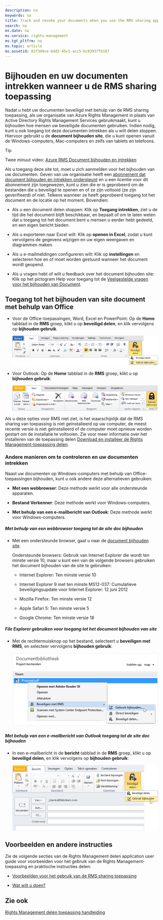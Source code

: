 ```yaml
---
description: na
keywords: na
title: Track and revoke your documents when you use the RMS sharing application
search: na
ms.date: na
ms.service: rights-management
ms.tgt_pltfrm: na
ms.topic: article
ms.assetid: 61f349ce-bdd2-45c1-acc5-bc83937fb187
---
```

# Bijhouden en uw documenten intrekken wanneer u de RMS sharing toepassing
Nadat u hebt uw documenten beveiligd met behulp van de RMS sharing toepassing, als uw organisatie van Azure Rights Management in plaats van Active Directory Rights Management Services gebruikmaakt, kunt u bijhouden hoe mensen uw beveiligde documenten gebruiken. Indien nodig, kunt u ook toegang tot deze documenten intrekken als u wilt delen stoppen. Hiervoor gebruikt u de **document bijhouden site**, die u kunt openen vanuit de Windows-computers, Mac-computers en zelfs van tablets en telefoons.

> [!TIP]
> Twee minuut video: [Azure RMS Document bijhouden en intrekken](http://channel9.msdn.com/Series/Information-Protection/Azure-RMS-Document-Tracking-and-Revocation)

Als u toegang deze site tot, moet u zich aanmelden voor het bijhouden van uw documenten. Geven van uw organisatie heeft een [abonnement dat document bijhouden en intrekken ondersteunt](https://technet.microsoft.com/dn858608.aspx) en u een licentie voor dit abonnement zijn toegewezen, kunt u zien die er is geprobeerd om de bestanden die u beveiligd te openen en of ze zijn voltooid (ze zijn geverifieerd) of niet. Telkens wanneer ze heeft geprobeerd toegang tot het document en de locatie op het moment. Bovendien:

-   Als u een document delen stoppen: Klik op **Toegang intrekken**, ziet u de tijd die het document blijft beschikbaar, en bepaalt of om te laten weten dat u toegang tot het document bent u mensen u eerder hebt gedeeld, en een eigen bericht bieden.

-   Als u exporteren naar Excel wilt: Klik op **openen in Excel**, zodat u kunt vervolgens de gegevens wijzigen en uw eigen weergaven en diagrammen maken.

-   Als u e-mailmeldingen configureren wilt: Klik op **instellingen** en selecteren hoe en of moet worden gestuurd wanneer het document wordt geopend.

-   Als u vragen hebt of wilt u feedback over het document bijhouden site: Klik op het pictogram Help voor toegang tot de [Veelgestelde vragen voor het bijhouden van Document](http://go.microsoft.com/fwlink/?LinkId=523977).

## Toegang tot het bijhouden van site document met behulp van Office

-   Voor de Office-toepassingen, Word, Excel en PowerPoint: Op de **Home** tabblad in de **RMS** groep, klikt u op **beveiligd delen**, en klik vervolgens op **bijhouden gebruik**.

    ![](../Image/ADRMS_MSRMSApp_OfficeToolbarTrackUsage.png)

-   Voor Outlook: Op de **Home** tabblad in de  **RMS** groep, klikt u op **bijhouden gebruik**:

    ![](../Image/ADRMS_MSRMSApp_OutlookTrackUsage.png)

Als u deze opties voor RMS niet ziet, is het waarschijnlijk dat de RMS sharing van toepassing is niet geïnstalleerd op uw computer, de meest recente versie is niet geïnstalleerd of de computer moet opnieuw worden gestart om de installatie te voltooien. Zie voor meer informatie over het installeren van de toepassing delen [Download en installeer de Rights Management-toepassing delen](../Topic/Download_and_install_the_Rights_Management_sharing_application.md).

### Andere manieren om te controleren en uw documenten intrekken
Naast uw documenten op Windows-computers met behulp van Office-toepassingen bijhouden, kunt u ook andere deze alternatieven gebruiken:

-   **Met een webbrowser**: Deze methode werkt voor alle ondersteunde apparaten.

-   **Bestand Verkenner**: Deze methode werkt voor Windows-computers.

-   **Met behulp van een e-mailbericht van Outlook**: Deze methode werkt voor Windows-computers.

##### Met behulp van een webbrowser toegang tot de site doc bijhouden

-   Met een ondersteunde browser, gaat u naar de [document bijhouden site](http://go.microsoft.com/fwlink/?LinkId=529562).

    Ondersteunde browsers: Gebruik van Internet Explorer die wordt ten minste versie 10, maar u kunt een van de volgende browsers gebruiken het document bijhouden van de site te gebruiken:

    -   Internet Explorer: Ten minste versie 10

    -   Internet Explorer 9 met ten minste MS12-037: Cumulatieve beveiligingsupdate voor Internet Explorer: 12 juni 2012

    -   Mozilla Firefox: Ten minste versie 12

    -   Apple Safari 5: Ten minste versie 5

    -   Google Chrome: Ten minste versie 18

##### File Explorer gebruiken voor toegang tot het document bijhouden van site

-   Met de rechtermuisknop op het bestand, selecteert u **beveiligen met RMS**, en selecteer vervolgens **bijhouden gebruik**:

    ![](../Image/ADRMS_MSRMSApp_ExplorerTrackUsage.png)

##### Met behulp van een e-mailbericht van Outlook toegang tot de site doc bijhouden

-   In een e-mailbericht in de **bericht** tabblad in de  **RMS** groep, klikt u op **beveiligd delen**, en klik vervolgens op **bijhouden gebruik**:

    ![](../Image/ADRMS_MSRMSApp_OutlookMessageTrackUsage.png)

## Voorbeelden en andere instructies
Zie de volgende secties van de Rights Management delen application user guide voor voorbeelden voor het gebruik van de Rights Management-toepassing en praktische instructies delen:

-   [Voorbeelden voor het gebruik van de RMS sharing toepassing](../Topic/Rights_Management_sharing_application_user_guide.md#BKMK_SharingExamples)

-   [Wat wilt u doen?](../Topic/Rights_Management_sharing_application_user_guide.md#BKMK_SharingInstructions)

## Zie ook
[Rights Management delen toepassing handleiding](../Topic/Rights_Management_sharing_application_user_guide.md)


